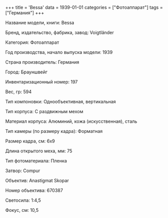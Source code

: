 +++
title = 'Bessa'
data = 1939-01-01
categories = ["Фотоаппарат"]
tags = ["Германия"]
+++

Название модели, книги: Bessa

Бренд, издательство, фабрика, завод: Voigtländer

Категория: Фотоаппарат

Год производства, начало выпуска модели: 1939

Страна производитель: Германия

Город: Брауншвейг

Инвентаризационный номер: 197

Вес, гр: 594

Тип компоновки: Однообъективная, вертикальная

Тип корпуса: С раздвижным мехом

Материал корпуса: Алюминий, кожа (искусственная), сталь

Тип камеры (по размеру кадра): Форматная

Размер кадра, см: 6х9

Длина открытого меха, мм: 75

Тип фотоматериала: Пленка

Затвор: Compur

Объектив: Anastigmat
Skopar

Номер объектива: 670387

Светосила: 1:4,5

Фокус, см: 10,5

